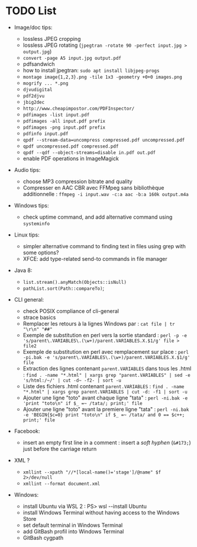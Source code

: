 # TODO List

* Image/doc tips:
  - lossless JPEG cropping
  - lossless JPEG rotating (`jpegtran -rotate 90 -perfect input.jpg > output.jpg`)
  - `convert -page A5 input.jpg output.pdf`
  - pdfsandwich
  - how to install jpegtran: `sudo apt install libjpeg-progs`
  - `montage image{1,2,3}.png -tile 1x3 -geometry +0+0 images.png`
  - `mogrify ... *.png`
  - `djvudigital`
  - `pdf2djvu`
  - `jbig2dec`
  - `http://www.cheapimpostor.com/PDFInspector/`
  - `pdfimages -list input.pdf`
  - `pdfimages -all input.pdf prefix`
  - `pdfimages -png input.pdf prefix`
  - `pdfinfo input.pdf`
  - `qpdf --stream-data=uncompress compressed.pdf uncompressed.pdf`
  - `qpdf uncompressed.pdf compressed.pdf`
  - `qpdf --qdf --object-streams=disable in.pdf out.pdf`
  - enable PDF operations in ImageMagick

* Audio tips:
  - choose MP3 compression bitrate and quality
  - Compresser en AAC CBR avec FFMpeg sans bibliothèque additionnelle : `ffmpeg -i input.wav -c:a aac -b:a 160k output.m4a`

* Windows tips:
  - check uptime command, and add alternative command using `systeminfo`

* Linux tips:
  - simpler alternative command to finding text in files using grep with some options?
  - XFCE: add type-related send-to commands in file manager

* Java 8:
  - `list.stream().anyMatch(Objects::isNull)`
  - `pathList.sort(Path::compareTo)`;
  
* CLI general:
  - check POSIX compliance of cli-general
  - strace basics
  - Remplacer les retours à la lignes Windows par : `cat file | tr "\r\n" "##"`
  - Exemple de substitution en perl vers la sortie standard : `perl -p -e 's/parent\.VARIABLES\.(\w+)/parent.VARIABLES.X.$1/g' file > file2`
  - Exemple de substitution en perl avec remplacement sur place : `perl -pi.bak -e 's/parent\.VARIABLES\.(\w+)/parent.VARIABLES.X.$1/g' file`
  - Extraction des lignes contenant `parent.VARIABLES` dans tous les .html : `find . -name "*.html" | xargs grep "parent.VARIABLES" | sed -e 's/html:/~/' | cut -d~ -f2- | sort -u`
  - Liste des fichiers .html contenant `parent.VARIABLES` : `find . -name "*.html" | xargs grep parent.VARIABLES | cut -d: -f1 | sort -u`
  - Ajouter une ligne "toto" avant chaque ligne "tata" : `perl -ni.bak -e 'print "toto\n" if $_ =~ /tata/; print;' file`
  - Ajouter une ligne "toto" avant la premiere ligne "tata" : `perl -ni.bak -e 'BEGIN{$c=0} print "toto\n" if $_ =~ /tata/ and 0 == $c++; print;' file`

* Facebook:
  - insert an empty first line in a comment : insert a _soft hyphen_ (`&#173;`) just before the carriage return

* XML ?
  - `xmllint --xpath "//*[local-name()='stage']/@name" $f 2>/dev/null`
  - `xmllint --format document.xml`

* Windows:
  - install Ubuntu via WSL 2 : PS> wsl --install Ubuntu
  - install Windows Terminal without having access to the Windows Store
  - set default terminal in Windows Terminal 
  - add GitBash profil into Windows Terminal
  - GitBash cygpath
